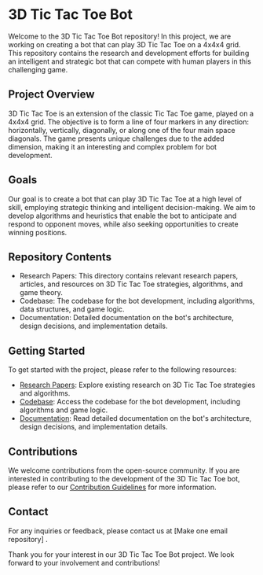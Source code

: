 # 3D Tic Tac Toe Bot

Welcome to the 3D Tic Tac Toe Bot repository! In this project, we are working on creating a bot that can play 3D Tic Tac Toe on a 4x4x4 grid. This repository contains the research and development efforts for building an intelligent and strategic bot that can compete with human players in this challenging game.

## Project Overview
3D Tic Tac Toe is an extension of the classic Tic Tac Toe game, played on a 4x4x4 grid. The objective is to form a line of four markers in any direction: horizontally, vertically, diagonally, or along one of the four main space diagonals. The game presents unique challenges due to the added dimension, making it an interesting and complex problem for bot development.

## Goals
Our goal is to create a bot that can play 3D Tic Tac Toe at a high level of skill, employing strategic thinking and intelligent decision-making. We aim to develop algorithms and heuristics that enable the bot to anticipate and respond to opponent moves, while also seeking opportunities to create winning positions.

## Repository Contents
- Research Papers: This directory contains relevant research papers, articles, and resources on 3D Tic Tac Toe strategies, algorithms, and game theory.
- Codebase: The codebase for the bot development, including algorithms, data structures, and game logic.
- Documentation: Detailed documentation on the bot's architecture, design decisions, and implementation details.

## Getting Started
To get started with the project, please refer to the following resources:
- [Research Papers](/research_papers): Explore existing research on 3D Tic Tac Toe strategies and algorithms.
- [Codebase](/codebase): Access the codebase for the bot development, including algorithms and game logic.
- [Documentation](/documentation): Read detailed documentation on the bot's architecture, design decisions, and implementation details.

## Contributions
We welcome contributions from the open-source community. If you are interested in contributing to the development of the 3D Tic Tac Toe bot, please refer to our [Contribution Guidelines](CONTRIBUTING.md) for more information.

## Contact
For any inquiries or feedback, please contact us at [Make one email repository] .

Thank you for your interest in our 3D Tic Tac Toe Bot project. We look forward to your involvement and contributions!